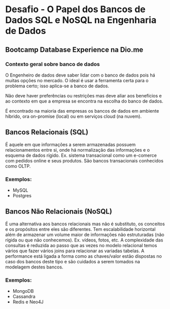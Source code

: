 # Desafio - O Papel dos Bancos de Dados SQL e NoSQL na Engenharia de Dados
## Bootcamp Database Experience na Dio.me


### Contexto geral sobre banco de dados
O Engenheiro de dados deve saber lidar com o banco de dados pois há muitas opções no mercado.
O ideal é usar a ferramenta certa para o problema certo; isso aplica-se a banco de dados.

Não deve haver preferências ou restrições mas deve aliar aos benefícios e ao contexto em que a empresa se encontra na escolha do banco de dados.

É encontrado na maioria das empresas os bancos de dados em ambiente híbrido, ora on-promise (local) ou em serviços cloud (na nuvem).

## Bancos Relacionais (SQL)
É aquele em que informações a serem armazenadas possuem relacionamentos entre si, onde há normalização das informações e o esquema de dados rígido.
Ex. sistema transacional como um e-comerce com pedidos online e seus produtos.
São bancos transacionais conhecidos como OLTP.


### Exemplos:
* MySQL
* Postgres

## Bancos Não Relacionais (NoSQL)
É uma alternativa aos bancos relacionais mas não é substituto, os conceitos e os propósitos entre eles são diferentes.
Tem escalabilidade horizontal além de armazenar um volume maior de informações não estruturadas (não rígida ou que não conhecemos).
Ex. vídeos, fotos, etc.
A complexidade das consultas é reduzida ao passo que as vezes no modelo relacional temos vários que fazer vários joins para relacionar as variadas tabelas.
A performance está ligada a forma como as chaves/valor estão dispostas no caso dos bancos deste tipo e são cuidados a serem tomados na modelagem destes bancos.

### Exemplos:
* MongoDB
* Cassandra
* Redis e Neo4J